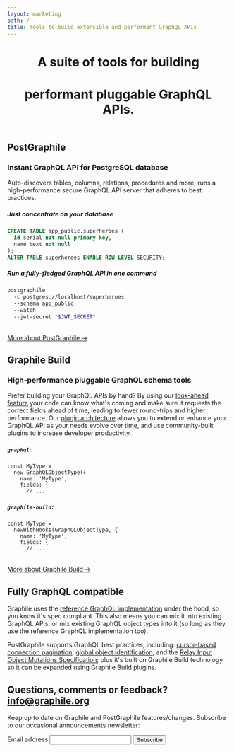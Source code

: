 ```yaml
---
layout: marketing
path: /
title: Tools to build extensible and performant GraphQL APIs
---
```


<!-- **************************************** -->

<header class='hero'>
<div class='container'>
<div class='row'>
<div class='col-xs-12'>
<div class='hero-block'>

# A suite of tools for building

# performant pluggable GraphQL APIs.

</div>
</div>
</div>
</div>
</header>


<!-- **************************************** -->

<section>
<div class='container center'>

<div class='row'>
<div class='col-xs-12'>
<div class='hero-block'>

## PostGraphile

### Instant GraphQL API for PostgreSQL database

Auto-discovers tables, columns, relations, procedures and more; runs a
high-performance secure GraphQL API server that adheres to best practices.

</div>
</div>
</div>

<div class='row'>
<div class='col-lg-6 mb3 col-xs-12'>

##### Just concentrate on your database
```sql
CREATE TABLE app_public.superheroes (
  id serial not null primary key,
  name text not null
);
ALTER TABLE superheroes ENABLE ROW LEVEL SECURITY;
```

</div><!-- /col-6 -->
<div class='col-lg-6 mb3 col-xs-12'>

##### Run a fully-fledged GraphQL API in one command
```bash
postgraphile
  -c postgres://localhost/superheroes
  --schema app_public
  --watch
  --jwt-secret "$JWT_SECRET"
```

</div>
</div>

<br />
<div class='d-flex justify-content-center'>
<a class='button button--outline' href='/postgraphile/'>More about PostGraphile &rarr;</a>
</div>


</div>
</section>

<!-- **************************************** -->

<section>
<div class='container center'>

<div class='row'>
<div class='col-xs-12'>
<div class='hero-block'>

## Graphile Build
### High-performance pluggable GraphQL schema tools

Prefer building your GraphQL APIs by hand? By using our [look-ahead
feature](/graphile-build/look-ahead/) your code can know what's coming and make
sure it requests the correct fields ahead of time, leading to fewer round-trips
and higher performance. Our [plugin architecture](/graphile-build/plugins/)
allows you to extend or enhance your GraphQL API as your needs evolve over time,
and use community-built plugins to increase developer productivity.

</div>
</div>
</div>

<div class='row'>
<div class='col-xs-12 col-lg-6'>

##### `graphql`:

```js{2}
const MyType =
  new GraphQLObjectType({
    name: 'MyType',
    fields: {
      // ...
```

</div>
<div class='col-xs-12 col-lg-6'>

##### `graphile-build`:

```js{2}
const MyType =
  newWithHooks(GraphQLObjectType, {
    name: 'MyType',
    fields: {
      // ...
```

</div>
</div>

<br />
<div class='d-flex justify-content-center'>
<a class='button button--outline' href='/postgraphile/'>More about Graphile Build &rarr;</a>
</div>

</div>
</section>

<!-- **************************************** -->

<section>
<div class='container center'>

<div class='row'>
<div class='col-xs-12'>
<div class='hero-block'>

## Fully GraphQL compatible

Graphile uses the <a href="http://graphql.org/graphql-js/">reference GraphQL
implementation</a> under the hood, so you know it's spec compliant. This also
means you can mix it into existing GraphQL APIs, or mix existing GraphQL object
types into it (so long as they use the reference GraphQL implementation too).

PostGraphile supports GraphQL best practices, including: [cursor-based
connection
pagination](https://facebook.github.io/relay/graphql/connections.htm), [global
object
identification](https://facebook.github.io/relay/graphql/objectidentification.htm),
and the [Relay Input Object Mutations
Specification](https://facebook.github.io/relay/graphql/mutations.htm); plus
it's built on Graphile Build technology so it can be expanded using Graphile
Build plugins.

</div>
</div>
</div>

</div>
</section>

<!-- **************************************** -->

<section class='mailinglist'>
<div class='container'>

<div class='row justify-content-center'>
<div class='col-xs-12'>
<div class='hero-block center'>

## Questions, comments or feedback? [info@graphile.org](mailto:info@graphile.org?subject=Graphile%20question/comment/feedback:)

</div>
</div>
</div>

<div class='row justify-content-center'>
<div class='col-xs-12 center'>
<div class='hero-block'>

<div>
<form action="//graphile.us16.list-manage.com/subscribe/post?u=d103f710cf00a9273b55e8e9b&amp;id=c3a9eb5c4e" method="post"
id="mc-embedded-subscribe-form" name="mc-embedded-subscribe-form" class="validate" target="_blank" novalidate>
  <div id="mc_embed_signup_scroll" class="center hero-block">
    <p>Keep up to date on Graphile and PostGraphile features/changes.
    Subscribe to our occasional announcements newsletter:</p>
    <div class="mc-field-group form-inline justify-content-center">
      <div class='form-group'>
        <label for="mce-EMAIL">Email address</label>
        <input
          autocapitalize="off"
          autocomplete="off"
          autocorrect="off"
          class="required email signup-field form-control mx-sm-3"
          id="mce-EMAIL"
          name="EMAIL"
          spellcheck="false"
          type="email"
          value=""
        />
        <!-- real people should not fill this in and expect good things - do not remove this or risk form bot signups-->
        <div style="position: absolute; left: -5000px;" aria-hidden="true"><input type="text" name="b_d103f710cf00a9273b55e8e9b_c3a9eb5c4e" tabindex="-1" value="" /></div>
        <input
          class="button btn btn-primary signup-button"
          id="mc-embedded-subscribe"
          name="subscribe"
          type="submit"
          value="Subscribe"
        />
      </div>
      <div id="mce-responses" class="clear">
        <div class="response" id="mce-error-response" style="display:none"></div>
        <div class="response" id="mce-success-response" style="display:none"></div>
      </div>
    </div>
  </div>
</form>
</div>

</div>
</div>
</div>

</div>
</section>

<!-- **************************************** -->
